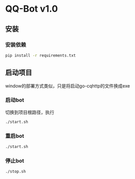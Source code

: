 # QQ-Bot v1.0

## 安装

### 安装依赖
```bash
pip install -r requirements.txt
```


## 启动项目

window的部署方式类似，只是将启动go-cqhttp的文件换成exe

### 启动bot

切换到项目根路径，执行
```bash
./start.sh
```

### 重启bot
```bash
./start.sh
```

### 停止bot
```bash
./stop.sh
```
